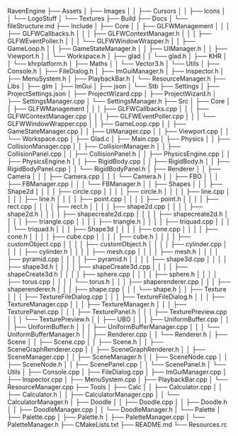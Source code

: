 RavenEngine
├── Assets
│   ├── Images
│   │   ├── Cursors
│   │   ├── Icons
│   │   └── LogoStuff
│   └── Textures
├── Build
├── Docs
│   └── fileStructure.md
├── Include
│   ├── Core
│   │   ├── GLFWManagement
│   │   │   ├── GLFWCallbacks.h
│   │   │   ├── GLFWContextManager.h
│   │   │   ├── GLFWEventPoller.h
│   │   │   └── GLFWWindowWrapper.h
│   │   ├── GameLoop.h
│   │   ├── GameStateManager.h
│   │   ├── UIManager.h
│   │   ├── Viewport.h
│   │   └── Workspace.h
│   ├── glad
│   │   └── glad.h
│   ├── KHR
│   │   └── khrplatform.h
│   ├── Maths
│   │   └── Vector3.h
│   └── Utils
│       ├── Console.h
│       ├── FileDialog.h
│       ├── ImGuiManager.h
│       ├── Inspector.h
│       ├── MenuSystem.h
│       ├── PlaybackBar.h
│       └── ResourceManager.h
├── Libs
│   ├── glm
│   ├── ImGui
│   ├── json
│   └── Stb
├── Settings
│   ├── ProjectSettings.json
│   ├── ProjectWizard.cpp
│   ├── ProjectWizard.h
│   ├── SettingsManager.cpp
│   └── SettingsManager.h
├── Src
│   ├── Core
│   │   ├── GLFWManagement
│   │   │   ├── GLFWCallbacks.cpp
│   │   │   ├── GLFWContextManager.cpp
│   │   │   ├── GLFWEventPoller.cpp
│   │   │   └── GLFWWindowWrapper.cpp
│   │   ├── GameLoop.cpp
│   │   ├── GameStateManager.cpp
│   │   ├── UIManager.cpp
│   │   ├── Viewport.cpp
│   │   └── Workspace.cpp
│   ├── Glad.c
│   ├── Main.cpp
│   ├── Physics
│   │   ├── CollisionManager.cpp
│   │   ├── CollisionManager.h
│   │   ├── CollisionPanel.cpp
│   │   ├── CollisionPanel.h
│   │   ├── PhysicsEngine.cpp
│   │   ├── PhysicsEngine.h
│   │   ├── RigidBody.cpp
│   │   ├── RigidBody.h
│   │   ├── RigidBodyPanel.cpp
│   │   └── RigidBodyPanel.h
│   ├── Renderer
│   │   ├── Camera
│   │   │   ├── Camera.cpp
│   │   │   └── Camera.h
│   │   ├── FBO
│   │   │   ├── FBManager.cpp
│   │   │   └── FBManager.h
│   │   ├── Shapes
│   │   │   ├── Shape2d
│   │   │   │   ├── circle.cpp
│   │   │   │   ├── circle.h
│   │   │   │   ├── line.cpp
│   │   │   │   ├── line.h
│   │   │   │   ├── point.cpp
│   │   │   │   ├── point.h
│   │   │   │   ├── rect.cpp
│   │   │   │   ├── rect.h
│   │   │   │   ├── shape2d.cpp
│   │   │   │   ├── shape2d.h
│   │   │   │   ├── shapecreate2d.cpp
│   │   │   │   ├── shapecreate2d.h
│   │   │   │   ├── triangle.cpp
│   │   │   │   ├── triangle.h
│   │   │   │   ├── triquad.cpp
│   │   │   │   └── triquad.h
│   │   │   ├── Shape3d
│   │   │   │   ├── cone.cpp
│   │   │   │   ├── cone.h
│   │   │   │   ├── cube.cpp
│   │   │   │   ├── cube.h
│   │   │   │   ├── customObject.cpp
│   │   │   │   ├── customObject.h
│   │   │   │   ├── cylinder.cpp
│   │   │   │   ├── cylinder.h
│   │   │   │   ├── mesh.cpp
│   │   │   │   ├── mesh.h
│   │   │   │   ├── pyramid.cpp
│   │   │   │   ├── pyramid.h
│   │   │   │   ├── shape3d.cpp
│   │   │   │   ├── shape3d.h
│   │   │   │   ├── shapeCreate3d.cpp
│   │   │   │   ├── shapeCreate3d.h
│   │   │   │   ├── sphere.cpp
│   │   │   │   ├── sphere.h
│   │   │   │   ├── torus.cpp
│   │   │   │   └── torus.h
│   │   │   ├── shaperenderer.cpp
│   │   │   ├── shaperenderer.h
│   │   │   ├── shape.cpp
│   │   │   └── shape.h
│   │   ├── Texture
│   │   │   ├── TextureFileDialog.cpp
│   │   │   ├── TextureFileDialog.h
│   │   │   ├── TextureManager.cpp
│   │   │   ├── TextureManager.h
│   │   │   ├── TexturePanel.cpp
│   │   │   ├── TexturePanel.h
│   │   │   ├── TexturePreview.cpp
│   │   │   └── TexturePreview.h
│   │   ├── UBO
│   │   │   ├── UniformBuffer.cpp
│   │   │   ├── UniformBuffer.h
│   │   │   ├── UniformBufferManager.cpp
│   │   │   └── UniformBufferManager.h
│   │   ├── Renderer.cpp
│   │   └── Renderer.h
│   ├── Scene
│   │   ├── Scene.cpp
│   │   ├── Scene.h
│   │   ├── SceneGraphRenderer.cpp
│   │   ├── SceneGraphRenderer.h
│   │   ├── SceneManager.cpp
│   │   ├── SceneManager.h
│   │   ├── SceneNode.cpp
│   │   ├── SceneNode.h
│   │   ├── ScenePanel.cpp
│   │   └── ScenePanel.h
│   └── Utils
│       ├── Console.cpp
│       ├── FileDialog.cpp
│       ├── ImGuiManager.cpp
│       ├── Inspector.cpp
│       ├── MenuSystem.cpp
│       ├── PlaybackBar.cpp
│       └── ResourceManager.cpp
├── Tools
│   ├── Calc
│   │   ├── Calculator.cpp
│   │   ├── Calculator.h
│   │   ├── CalculatorManager.cpp
│   │   └── CalculatorManager.h
│   ├── Doodle
│   │   ├── Doodle.cpp
│   │   ├── Doodle.h
│   │   ├── DoodleManager.cpp
│   │   └── DoodleManager.h
│   └── Palette
│       ├── Palette.cpp
│       ├── Palette.h
│       ├── PaletteManager.cpp
│       └── PaletteManager.h
├── CMakeLists.txt
├── README.md
└── Resources.rc